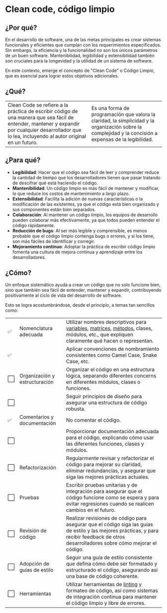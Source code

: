 # Clean code, código limpio

## ¿Por qué?

En el desarrollo de software, una de las metas principales es crear sistemas funcionales y eficientes que cumplan con los requerimientos especificados. Sin embargo, la eficiencia y la funcionalidad no son los únicos parámetros de un buen software. Mantenibilidad, legibilidad y extensibilidad también son cruciales para la longevidad y la utilidad de un sistema de software. 

En este contexto, emerge el concepto de "Clean Code" o Código Limpio, que es esencial para lograr estos objetivos adicionales.

## ¿Qué?

|||
|-|-|
Clean Code se refiere a la práctica de escribir código de una manera que sea fácil de entender, mantener y expandir por cualquier desarrollador que lo lea, incluyendo al autor original en un futuro.|Es una forma de programación que valora la claridad, la simplicidad y la organización sobre la complejidad y la concisión a expensas de la legibilidad.

## ¿Para qué?

- **Legibilidad**: Hacer que el código sea fácil de leer y comprender reduce la cantidad de tiempo que los desarrolladores tienen que pasar tratando de descifrar qué está haciendo el código.
- **Mantenibilidad**: Un código limpio es más fácil de mantener y modificar, lo que reduce los costos de mantenimiento a largo plazo.
- **Extensibilidad**: Facilita la adición de nuevas características o la modificación de las existentes, ya que el código está bien organizado y sus componentes están bien separados.
- **Colaboración**: Al mantener un código limpio, los equipos de desarrollo pueden colaborar más efectivamente, ya que todos pueden entender el código rápidamente.
- **Reducción de bugs**: Al ser más legible y comprensible, es menos probable que el código limpio contenga bugs o errores, y si los tiene, son más fáciles de identificar y corregir.
- **Mejoramiento continuo**: Adoptar la práctica de escribir código limpio fomenta una cultura de mejora continua y aprendizaje entre los desarrolladores.

## ¿Cómo?

Un enfoque sistemático ayuda a crear un código que no solo funcione bien, sino que también sea fácil de entender, mantener y expandir, contribuyendo positivamente al ciclo de vida del desarrollo de software.

Esto se logra acostumbrándose, desde el principio, a temas tan sencillos como:

||||
|-|-|-|
|✅|Nomenclatura adecuada|Utilizar nombres descriptivos para [variables](nombresVariables.md), [matrices](nombresMatrices.md), [métodos](nombresMetodos.md), clases, módulos, etc., que expliquen claramente qué hacen o representan.
|✅||Aplicar convenciones de nombramiento consistentes como Camel Case, Snake Case, etc.
|⬜|Organización y estructuración|Organizar el código en una estructura lógica, separando diferentes concerns en diferentes módulos, clases o funciones.
|⬜||Seguir principios de diseño para asegurar una estructura de código robusta.
|✅|Comentarios y documentación|No comentar el código.
|⬜||Proporcionar documentación adecuada para el código, explicando cómo usar las diferentes funciones, clases y módulos.
|⬜|Refactorización|Regularmente revisar y refactorizar el código para mejorar su claridad, eliminar redundancias, y asegurar que siga las mejores prácticas actuales.
|⬜|Pruebas|Escribir pruebas unitarias y de integración para asegurar que el código funcione como se espera y para evitar regresiones cuando se realicen cambios en el futuro.
|⬜|Revisión de código|Realizar revisiones de código para asegurar que el código siga las guías de estilo y las mejores prácticas, y para recibir feedback de otros desarrolladores sobre cómo mejorar el código.
|⬜|Adopción de guías de estilo|Seguir una guía de estilo consistente que defina cómo debe ser formatado y estructurado el código, asegurando así una base de código coherente.
|⬜|Herramientas|Utilizar herramientas de [linting](https://en.wikipedia.org/wiki/Lint_(software)) y formateo de código, así como sistemas de integración continua para mantener el código limpio y libre de errores.
